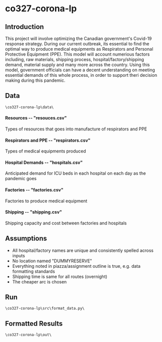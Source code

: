 # co327-corona-lp


## Introduction
This project will involve optimizing the Canadian government's Covid-19 response strategy. During our current outbreak, its essential to find the optimal way to produce medical equipments as Respirators and Personal Protective Equipment (PPE). This model will account numerious factors including, raw materials, shipping process, hospital/factory/shipping demand, material supply and many more across the country. Using this model, government officials can have a decent understanding on meeting essential demands of this whole process, in order to support theri decision making during this pandemic.

## Data 
`\co327-corona-lp\data\`
#### Resources -- "resouces.csv"
Types of resources that goes into manufacture of respirators and PPE

#### Respirators and PPE -- "respirators.csv"
Types of medical equipments produced 

#### Hospital Demands -- "hospitals.csv"
Anticipated demand for ICU beds in each hospital on each day as the pandemic goes

#### Factories -- "factories.csv"
Factories to produce medical equipment

#### Shipping -- "shipping.csv"
Shipping capacity and cost between factories and hospitals

## Assumptions
  * All hospital/factory names are unique and consistently spelled across inputs
  * No location named "DUMMYRESERVE"
  * Everything noted in piazza/assignment outline is true, e.g. data formatting standards
  * Shipping time is same for all routes (overnight)
  * The cheaper arc is chosen
    
## Run
`\co327-corona-lp\src\format_data.py\`

## Formatted Results
`\co327-corona-lp\out\`

